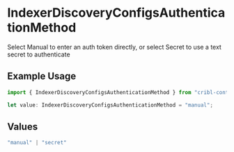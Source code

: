 # IndexerDiscoveryConfigsAuthenticationMethod

Select Manual to enter an auth token directly, or select Secret to use a text secret to authenticate

## Example Usage

```typescript
import { IndexerDiscoveryConfigsAuthenticationMethod } from "cribl-control-plane/models";

let value: IndexerDiscoveryConfigsAuthenticationMethod = "manual";
```

## Values

```typescript
"manual" | "secret"
```